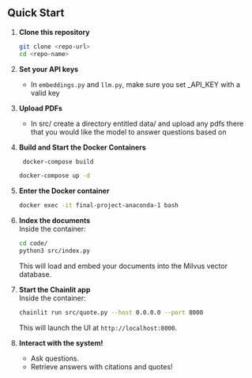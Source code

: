 ## Quick Start

1. **Clone this repository**  
   ```bash
   git clone <repo-url>
   cd <repo-name>
   ```

2. **Set your API keys**  
   - In `embeddings.py` and `llm.py`, make sure you set _API_KEY with a valid key

3. **Upload PDFs**
   - In src/ create a directory entitled data/ and upload any pdfs there that you would like the model to answer questions based on

4. **Build and Start the Docker Containers**  
    ```bash
     docker-compose build
     ```
     ```bash
     docker-compose up -d
     ```

5. **Enter the Docker container**  
   ```bash
   docker exec -it final-project-anaconda-1 bash
   ```

6. **Index the documents**  
   Inside the container:
   ```bash
   cd code/
   python3 src/index.py
   ```
   This will load and embed your documents into the Milvus vector database.

7. **Start the Chainlit app**  
   Inside the container:
   ```bash
   chainlit run src/quote.py --host 0.0.0.0 --port 8000
   ```
   This will launch the UI at `http://localhost:8000`.

8. **Interact with the system!**
   - Ask questions.
   - Retrieve answers with citations and quotes!
